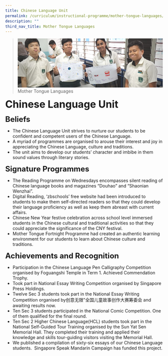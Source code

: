```yaml
---
title: Chinese Language Unit
permalink: /curriculum/instructional-programme/mother-tongue-languages/permalink
description: ""
third_nav_title: Mother Tongue Languages
---
```

>![](/images/Curriculum/Curriculum.jpg)
>Mother Tongue Languages

**<font size=6>Chinese Language Unit</font>**


**<font size=5>Beliefs</font>**

*   The Chinese Language Unit strives to nurture our students to be confident and competent users of the Chinese Language.
*   A myriad of programmes are organised to arouse their interest and joy in appreciating the Chinese Language, culture and traditions.
*   The unit aims to develop our students’ character and imbibe in them sound values through literary stories.

**<font size=5>Signature Programmes</font>**


*   The Reading Programme on Wednesdays encompasses silent reading of Chinese language books and magazines “Douhao” and “Shaonian Wenzhai”. 
*   Digital Reading, ‘zbschools’ free website had been introduced to students to make them self-directed readers so that they could develop their language proficiency as well as keep them abreast with current affairs.  
*   Chinese New Year festive celebration across school level immersed students in the Chinese cultural and traditional activities so that they could appreciate the significance of the CNY festival.
*   Mother Tongue Fortnight Programme had created an authentic learning environment for our students to learn about Chinese culture and traditions.

**<font size=5>Achievements and Recognition</font>**

*   Participation in the Chinese Language Pen Calligraphy Competition organised by Foguangshi Temple in Term 1. Achieved Commendation Trophy.
*   Took part in National Essay Writing Competition organised by Singapore Press Holdings.
*   Twelve Sec 3 students took part in the National Essay Writing Competition organised by创意无限”全国儿童故事创作大赛筹委会 and awaiting results now.
*   Ten Sec 3 students participated in the National Comic Competition. One of them qualified for the final round.
*   Ten Sec 2 Higher Chinese Language(HCL) students took part in the National Self-Guided Tour Training organised by the Sun Yat Sen Memorial Hall. They completed their training and applied their knowledge and skills tour-guiding visitors visiting the Memorial Hall.     
*   We published a compilation of sixty-six essays of our Chinese Language students.  Singapore Speak Mandarin Campaign has funded this project.